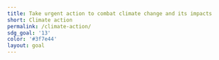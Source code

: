 ```yaml
---
title: Take urgent action to combat climate change and its impacts
short: Climate action
permalink: /climate-action/
sdg_goal: '13'
color: '#3f7e44'
layout: goal
---
```


